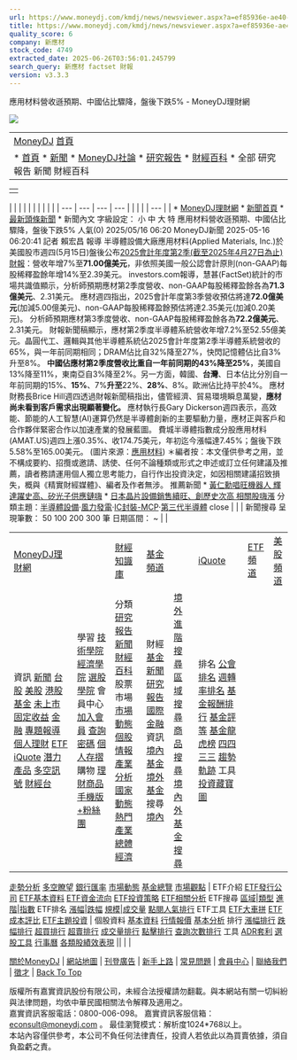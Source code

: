 ```yaml
---
url: https://www.moneydj.com/kmdj/news/newsviewer.aspx?a=ef85936e-ae40-4070-a301-9b3554794b13
title: https://www.moneydj.com/kmdj/news/newsviewer.aspx?a=ef85936e-ae40-4070-a301-9b3554794b13
quality_score: 6
company: 新應材
stock_code: 4749
extracted_date: 2025-06-26T03:56:01.245799
search_query: 新應材 factset 財報
version: v3.3.3
---
```


應用材料營收遜預期、中國佔比驟降，盤後下跌5% - MoneyDJ理財網






![](/images/Free.gif)

|  |
| --- |
| [MoneyDJ](https://www.moneydj.com "MoneyDJ")  [首頁](/kmdj/ "首頁") |
| * [首頁](/kmdj/) * [新聞](newshome.aspx) * [MoneyDJ社論](../editorial/editorialhome.aspx) * [研究報告](../report/reporthome.aspx) * [財經百科](../wiki/wikihome.aspx) * 全部   研究報告   新聞   財經百科 |

|  |
| --- |
|  |

|  |
|  |
| |  |  |  |  | | --- | --- | --- | --- | | |  | | --- | | * [MoneyDJ理財網](https://www.moneydj.com) * [新聞首頁](/kmdj/news/newshome.aspx) * [最新頭條新聞](https://www.moneydj.com/kmdj/news/newsreallist.aspx?a=mb010000) * 新聞內文  字級設定： 小 中 大 特  應用材料營收遜預期、中國佔比驟降，盤後下跌5%  人氣(0) 2025/05/16 06:20  MoneyDJ新聞 2025-05-16 06:20:41 記者 賴宏昌 報導 半導體設備大廠應用材料(Applied Materials, Inc.)於美國股市週四(5月15日)盤後公布[2025會計年度第2季(截至2025年4月27日為止)財報](https://ir.appliedmaterials.com/node/28196/pdf)：營收年增7%至**71.00億美元**，非依照美國一般公認會計原則(non-GAAP)每股稀釋盈餘年增14%至2.39美元。     investors.com報導，慧甚(FactSet)統計的市場共識值顯示，分析師預期應材第2季度營收、non-GAAP每股稀釋盈餘各為**71.3億美元**、2.31美元。      應材週四指出，2025會計年度第3季營收預估將達**72.0億美元**(加減5.00億美元)、non-GAAP每股稀釋盈餘預估將達2.35美元(加減0.20美元)。      分析師預期應材第3季度營收、non-GAAP每股稀釋盈餘各為**72.2億美元**、2.31美元。      財報新聞稿顯示，應材第2季度半導體系統營收年增7.2%至52.55億美元。晶圓代工、邏輯與其他半導體系統佔2025會計年度第2季半導體系統營收的65%，與一年前同期相同；DRAM佔比自32%降至27%，快閃記憶體佔比自3%升至8%。      **中國佔應材第2季度營收比重自一年前同期的43%降至25%**，美國自13%降至11%，東南亞自3%降至2%。另一方面，韓國、**台灣**、日本佔比分別自一年前同期的15%、**15%**、7%**升至**22%、**28%**、8%。歐洲佔比持平於4%。      應材財務長Brice Hill週四透過財報新聞稿指出，儘管經濟、貿易環境瞬息萬變，**應材尚未看到客戶需求出現顯著變化。**      應材執行長Gary Dickerson週四表示，高效能、節能的人工智慧(AI)運算仍然是半導體創新的主要驅動力量，應材正與客戶和合作夥伴緊密合作以加速產業的發展藍圖。      費城半導體指數成分股應用材料(AMAT.US)週四上漲0.35%、收174.75美元，年初迄今漲幅達7.45%；盤後下跌5.58%至165.00美元。      (圖片來源：[應用材料](https://www.appliedmaterials.com/us/en/blog/blog-posts/as-chipmakers-assess-where-to-build-new-fabs-the-how-of-semiconductor-innovation-must-remain-a-priority.html))      ＊編者按：本文僅供參考之用，並不構成要約、招攬或邀請、誘使、任何不論種類或形式之申述或訂立任何建議及推薦，讀者務請運用個人獨立思考能力，自行作出投資決定，如因相關建議招致損失，概與《精實財經媒體》、編者及作者無涉。            推薦新聞       * [黃仁勳唱旺機器人 輝達躍史高、矽光子供應鏈嗨](https://www.moneydj.com/kmdj/news/newsviewer.aspx?a=f4cbabd2-f56e-4fc0-b200-1860c2730fe5) * [日本晶片設備銷售續旺、創歷史次高 相關股嗨漲](https://www.moneydj.com/kmdj/news/newsviewer.aspx?a=25d4cfce-199a-4b98-bc14-ae255944e9bd)  分類主題：[半導體設備](/kmdj/common/listnewarticles.aspx?svc=NW&a=C0.C023326)‧[風力發電](/kmdj/common/listnewarticles.aspx?svc=NW&a=X1900033)‧[IC封裝-MCP](/kmdj/common/listnewarticles.aspx?svc=NW&a=X1900045)‧[第三代半導體](/kmdj/common/listnewarticles.aspx?svc=NW&a=X1900287)  close | |  | 新聞搜尋  呈現筆數：  50 100 200 300 筆  日期區間：    ~ | |

|  |  |  |  |  |  |  |  |
| --- | --- | --- | --- | --- | --- | --- | --- |
| [MoneyDJ理財網](https://www.moneydj.com/) | | [財經知識庫](https://www.moneydj.com/KMDJ/) | [基金頻道](https://www.moneydj.com/funddj/) | | [iQuote](https://www.moneydj.com/iquote/) | [ETF頻道](https://www.moneydj.com/etf/) | [美股頻道](https://www.moneydj.com/us/) |
| 資訊  [新聞](https://www.moneydj.com/KMDJ/News/NewsHome.aspx) [台股](https://www.moneydj.com/z/z00.htm) [美股](https://www.moneydj.com/us/) [港股](https://www.moneydj.com/HKb2b/HK00.htm) [基金](https://www.moneydj.com/funddj/) [未上市](https://www.moneydj.com/z/z200.htm)  [固定收益](https://www.moneydj.com/fi/) [金融](https://www.moneydj.com/r/r00.htm) [專題報導](https://www.moneydj.com/Topics/) [個人理財](https://www.moneydj.com/rich/) [ETF](https://www.moneydj.com/etf/) [iQuote](https://www.moneydj.com/iquote/) [潛力產品](https://www.moneydj.com/hotproduct/HotProducthome.xdjhtm)  [多空訊號](https://www.moneydj.com/houseview/)  [財經台](https://tv.moneydj.com/tv/) | 學習  [技術學院](https://www.moneydj.com/z/analyst/analyst_home.htm) [經濟學院](https://www.moneydj.com/FUNDDJ/YA/YP809000.DJHTM) [選股學院](https://www.moneydj.com/z/zk/zk00.htm?a=$^$^K$^KSTUDY]ASP)  會員中心  [加入會員](https://www.moneydj.com/e/newage/exa0100.asp) [查詢密碼](https://www.moneydj.com/e/newage/exa0500.asp) [個人存摺](https://www.moneydj.com/e/newage/eyd0100.asp)  購物  [理財商品](https://www.moneydj.com/e/newage/buyproduct.htm)  [手機版](//m.moneydj.com) [+粉絲團](https://www.moneydj.com/z/AD/facebook/MoneyDJ-FB.html) | 分類  [研究報告](https://www.moneydj.com/KMDJ/Report/ReportHome.aspx) [新聞](https://www.moneydj.com/KMDJ/News/NewsHome.aspx)  [財經百科](https://www.moneydj.com/KMDJ/Wiki/WikiHome.aspx)  股票市場  [市場動態](https://www.moneydj.com/KMDJ/Report/ReportSubjectList.aspx?a=X0100000) [個股情報](https://www.moneydj.com/KMDJ/Report/ReportSubjectList.aspx?a=X0200000) [產業分析](https://www.moneydj.com/KMDJ/Report/ReportSubjectList.aspx?a=X0300000) [國家動態](https://www.moneydj.com/KMDJ/Report/ReportSubjectList.aspx?a=X0400000) [熱門產業](https://www.moneydj.com/KMDJ/Report/ReportSubjectList.aspx?a=X1900000) [總體經濟](https://www.moneydj.com/KMDJ/Report/ReportSubjectList.aspx?a=X2000000) | 財經  [基金新聞](https://www.moneydj.com/funddj/ya/YP051000.djhtm) [研究報告](https://www.moneydj.com/funddj/yb/YP053000_FB000001.djhtm) [國際金融](https://www.moneydj.com/funddj/yl/BFRE01.djhtm)  資訊  [境內基金](https://www.moneydj.com/funddj/ya/yp082000.djhtm) [境外基金](https://www.moneydj.com/funddj/ya/yp081001.djhtm)  搜尋  [境內](https://www.moneydj.com/funddj/yb/YP301000.djhtm)|[境外](https://www.moneydj.com/funddj/yb/YP301001.djhtm) [進階搜尋](https://www.moneydj.com/funddj/ys/YP305001.djhtm) [區域搜尋](https://www.moneydj.com/funddj/yl/yp081003.djhtm?A=1) [商品搜尋](https://www.moneydj.com/funddj/yl/YP305103.djhtm) [境內外基金搜尋](https://www.moneydj.com/funddjx/fundsearch.xdjhtm) | 排名  [公會排名](https://www.moneydj.com/funddj/ya/YP401002.djhtm) [週轉率排名](https://www.moneydj.com/funddj/ya/YP407000.djhtm) [基金報酬排行](https://www.moneydj.com/funddj/ya/YP401001.djhtm) [基金評等](https://www.moneydj.com/funddj/ya/yp081003.djhtm) [基金龍虎榜](https://www.moneydj.com/funddj/ya/yp306.djhtm) [四四三三](https://www.moneydj.com/funddj/yl/YP081008.djhtm) [趨勢軌跡](https://www.moneydj.com/funddj/yl/YP081009.djhtm)  工具 [投資藏寶圖](https://www.moneydj.com/funddj/ya/YP409040.djhtm) |

 [走勢分析](https://www.moneydj.com/iquote/iquoteidxchart.djhtm) [多空瞭望](https://www.moneydj.com/iquote/iquotehvgscore.djhtm) [銀行匯率](https://www.moneydj.com/iquote/iquoteexchange.djhtm) [市場動態](https://www.moneydj.com/iquote/iQuoteReturn.djhtm) [基金總覽](https://www.moneydj.com/iquote/iQuoteFundCat.djhtm) [市場觀點](https://www.moneydj.com/iquote/iquotenewsmkt.djhtm) | ETF介紹  [ETF發行公司](https://www.moneydj.com/etf/eb/et303001.djhtm) [ETF基本資料](https://www.moneydj.com/etf/x/Basic/Basic0004.xdjhtm?etfid=SPY) [ETF資金流向](https://www.moneydj.com/ETF/X/Basic/Basic0015.xdjhtm?etfid=SPY) [ETF投資策略](https://www.moneydj.com/etf/x/Basic/Basic0018.xdjhtm?etfid=SPY) [ETF相關分析](https://www.moneydj.com/ETF/X/Basic/Basic0014.xdjhtm?etfid=SPY)  ETF搜尋  [區域](https://www.moneydj.com/etf/eb/et081003.djhtm)|[類型](https://www.moneydj.com/etf/eb/et305103.djhtm) [進階](https://www.moneydj.com/etf/eb/et305001.djhtm)|[指數](https://www.moneydj.com/etf/x/Search/Search0001.xdjhtm)  ETF排名  [漲幅](https://www.moneydj.com/etf/x/Rank/Rank0001.xdjhtm?eRank=up&eOrd=T800500)|[跌幅](https://www.moneydj.com/etf/x/Rank/Rank0001.xdjhtm?eRank=dn&eOrd=T800500&eSort=2) [規模](https://www.moneydj.com/etf/x/Rank/Rank0004.xdjhtm?eRank=mkt&eOrd=T150032)|[成交量](https://www.moneydj.com/etf/x/Rank/Rank0004.xdjhtm?eRank=vol&eOrd=T800100) [點閱人氣排行](https://www.moneydj.com/etf/x/Rank/Rank0013-1.xdjhtm?eRank=click)  ETF工具  [ETF大車拼](https://www.moneydj.com/etf/ed/ETFCompare.djhtm) [ETF成本評比](https://www.moneydj.com/etf/ed/et401001.djhtm?iitem=4) [ETF主題投資](https://www.moneydj.com/etf/TopicInvest/TopicInvest.djhtm) | 個股資料  [基本資料](https://www.moneydj.com/us/basic/basic0001/JNJ) [行情報價](https://www.moneydj.com/us/basic/basic0002/JNJ) [基本分析](https://www.moneydj.com/us/basic/basic0004/JNJ)  排行  [漲幅排行](https://www.moneydj.com/us/rank/rank0001) [跌幅排行](https://www.moneydj.com/us/rank/rank0002) [超買排行](https://www.moneydj.com/us/rank/rank0007) [超賣排行](https://www.moneydj.com/us/rank/rank0008) [成交量排行](https://www.moneydj.com/us/rank/rank0009) [點擊排行](https://www.moneydj.com/us/rank/rank0028) [查詢次數排行](https://www.moneydj.com/us/rank/rank0030)  工具  [ADR套利](https://www.moneydj.com/us/tool/tool0001) [選股工具](https://www.moneydj.com/us/tool/tool0003) [行事曆](https://www.moneydj.com/us/tool/tool0011) [各類股績效表現](https://www.moneydj.com/us/tool/tool0012) ||  | |

[關於MoneyDJ](https://www.moneydj.com/z/ABMoneydj/aboutmoneydj1.djhtm) | [網站地圖](https://www.moneydj.com/z/ABMoneydj/MoneydjMap.djhtm) | [刊登廣告](https://www.moneydj.com/funddj/yc/AdPromote.djhtm?a=home) | [新手上路](https://www.moneydj.com/z/help/index.html) | [常見問題](https://www.moneydj.com/e/newage/faq.htm) | [會員中心](https://www.moneydj.com/e/newage/default.htm) | [聯絡我們](mailto:service@moneydj.com) | [徵才](https://www.moneydj.com/z/ABMoneydj/aboutmoneydj5.djhtm) | [Back To Top](javascript:void(0);)

版權所有嘉實資訊股份有限公司，未經合法授權請勿翻載。與本網站有關一切糾紛與法律問題，均依中華民國相關法令解釋及適用之。  
嘉實資訊客服電話：0800-006-098。 嘉實資訊客服信箱：[econsult@moneydj.com](mailto:econsult@moneydj.com) 。 最佳瀏覽模式：解析度1024\*768以上。  
本站內容僅供參考，本公司不負任何法律責任，投資人若依此以為買賣依據，須自負盈虧之責。